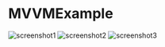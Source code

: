 # MVVMExample
![screenshot1](https://user-images.githubusercontent.com/129764601/230768001-6935ef53-a2bb-4678-abf7-443fe7026136.png)
![screenshot2](https://user-images.githubusercontent.com/129764601/230768003-3d86ede8-1f0f-488b-8eb5-7cae69f51cce.png)
![screenshot3](https://user-images.githubusercontent.com/129764601/230768000-1c92bbf9-8cc0-4d61-821a-7aec96b99be1.png)
